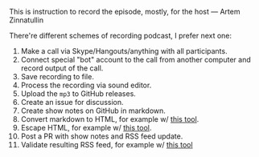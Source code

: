 This is instruction to record the episode, mostly, for the host — Artem Zinnatullin

There're different schemes of recording podcast, I prefer next one:

1. Make a call via Skype/Hangouts/anything with all participants.
2. Connect special "bot" account to the call from another computer and record output of the call.
3. Save recording to file. 
4. Process the recording via sound editor.
5. Upload the `mp3` to GitHub releases.
6. Create an issue for discussion.
7. Create show notes on GitHub in markdown.
8. Convert markdown to HTML, for example w/ [this tool](http://daringfireball.net/projects/markdown/dingus).
9. Escape HTML, for example w/ [this tool](http://www.freeformatter.com/html-escape.html#ad-output).
10. Post a PR with show notes and RSS feed update.
11. Validate resulting RSS feed, for example w/ [this tool](http://castfeedvalidator.com)
